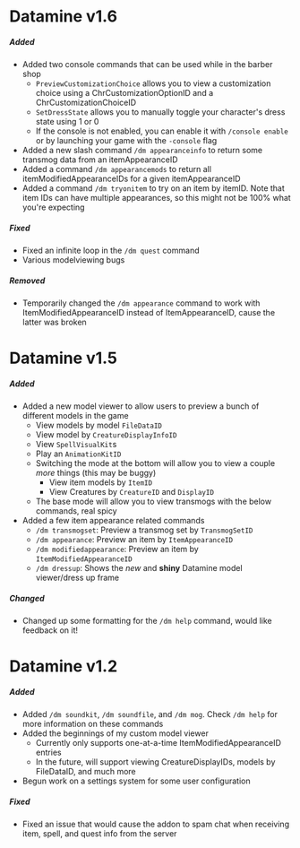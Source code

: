 # Datamine v1.6

##### Added
* Added two console commands that can be used while in the barber shop
    * `PreviewCustomizationChoice` allows you to view a customization choice using a ChrCustomizationOptionID and a ChrCustomizationChoiceID
    * `SetDressState` allows you to manually toggle your character's dress state using 1 or 0
    * If the console is not enabled, you can enable it with `/console enable` or by launching your game with the `-console` flag
* Added a new slash command `/dm appearanceinfo` to return some transmog data from an itemAppearanceID
* Added a command `/dm appearancemods` to return all itemModifiedAppearanceIDs for a given itemAppearanceID
* Added a command `/dm tryonitem` to try on an item by itemID. Note that item IDs can have multiple appearances, so this might not be 100% what you're expecting

##### Fixed
* Fixed an infinite loop in the `/dm quest` command
* Various modelviewing bugs

##### Removed
* Temporarily changed the `/dm appearance` command to work with ItemModifiedAppearanceID instead of ItemAppearanceID, cause the latter was broken

# Datamine v1.5

##### Added
* Added a new model viewer to allow users to preview a bunch of different models in the game
    * View models by model `FileDataID`
    * View model by `CreatureDisplayInfoID`
    * View `SpellVisualKit`s
    * Play an `AnimationKitID`
    * Switching the mode at the bottom will allow you to view a couple *more* things (this may be buggy)
        * View item models by `ItemID`
        * View Creatures by `CreatureID` and `DisplayID`
    * The base mode will allow you to view transmogs with the below commands, real spicy
* Added a few item appearance related commands
    * `/dm transmogset`: Preview a transmog set by `TransmogSetID`
    * `/dm appearance`: Preview an item by `ItemAppearanceID`
    * `/dm modifiedappearance`: Preview an item by `ItemModifiedAppearanceID`
    * `/dm dressup`: Shows the *new* and **shiny** Datamine model viewer/dress up frame

##### Changed
* Changed up some formatting for the `/dm help` command, would like feedback on it!

# Datamine v1.2

##### Added
* Added `/dm soundkit`, `/dm soundfile`, and `/dm mog`. Check `/dm help` for more information on these commands
* Added the beginnings of my custom model viewer
    * Currently only supports one-at-a-time ItemModifiedAppearanceID entries
    * In the future, will support viewing CreatureDisplayIDs, models by FileDataID, and much more
* Begun work on a settings system for some user configuration

##### Fixed
* Fixed an issue that would cause the addon to spam chat when receiving item, spell, and quest info from the server
